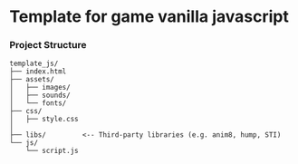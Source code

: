 # Template for game vanilla javascript


### Project Structure
```
template_js/
├── index.html
├── assets/
│   ├── images/
│   ├── sounds/
│   └── fonts/
├── css/
│   ├── style.css
│   
├── libs/         <-- Third-party libraries (e.g. anim8, hump, STI)
└── js/
    └── script.js

```
